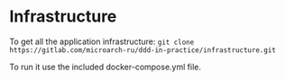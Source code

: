 # Infrastructure 
To get all the application infrastructure: 
`git clone https://gitlab.com/microarch-ru/ddd-in-practice/infrastructure.git`

To run it use the included docker-compose.yml file. 